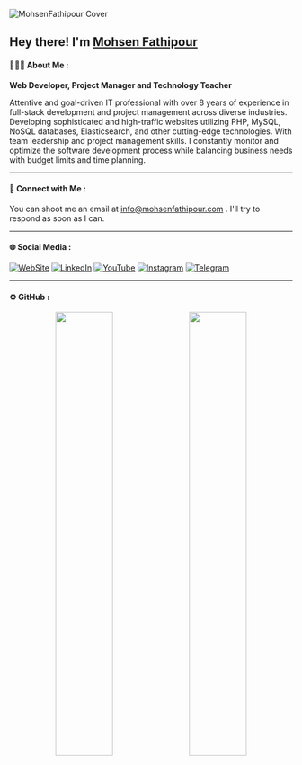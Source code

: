 ![MohsenFathipour Cover](https://mohsenfathipour.com/img/bg/cover.jpg)

<h2>Hey there! I'm <a href="https://mohsenfathipour.com">Mohsen Fathipour</a></h2>

#### 👨🏻‍💻 About Me :
<b>Web Developer, Project Manager and Technology Teacher</b>

<p>Attentive and goal-driven IT professional with over 8 years of experience in full-stack development and project management across diverse industries. Developing sophisticated and high-traffic websites utilizing PHP, MySQL, NoSQL databases, Elasticsearch, and other cutting-edge technologies. With team leadership and project management skills. I constantly monitor and optimize the software development process while balancing business needs with budget limits and time planning.</p>

<hr>

#### 🤝 Connect with Me : 

<p>
You can shoot me an email at <a href="mailto:info@mohsenfathipour.com">info@mohsenfathipour.com</a> . I'll try to respond as soon as I can.
</p>

<hr>

#### 🌐 Social Media : 

[![WebSite](https://img.shields.io/badge/website-000000?style=for-the-badge&logo=About.me&logoColor=white)](https://mohsenfathipour.com/)
[![LinkedIn](https://img.shields.io/badge/linkedin-%230077B5.svg?style=for-the-badge&logo=linkedin&logoColor=white)](https://www.linkedin.com/in/mohsenfathipour/) 
[![YouTube](https://img.shields.io/badge/YouTube-%23FF0000.svg?style=for-the-badge&logo=YouTube&logoColor=white)](https://www.youtube.com/channel/UC2w9u2r5YbJeE4AqPdgwFJA) 
[![Instagram](https://img.shields.io/badge/Instagram-%23E4405F.svg?style=for-the-badge&logo=Instagram&logoColor=white)](https://www.instagram.com/mohsenfathipour_com/) 
[![Telegram](https://img.shields.io/badge/Telegram-2CA5E0?style=for-the-badge&logo=telegram&logoColor=white)](https://t.me/MohsenFathiPour)

<hr>

#### ⚙️ GitHub : 
<p align="center">
<img style="width:45%" src="https://github-readme-stats-eight-theta.vercel.app/api?username=mohsenfathipour&show_icons=true&include_all_commits=true&count_private=true"/>&nbsp;&nbsp;&nbsp;<img style="width:45%" src="https://github-readme-stats-eight-theta.vercel.app/api/top-langs/?username=mohsenfathipour&layout=compact&langs_count=8"/>
</p>
